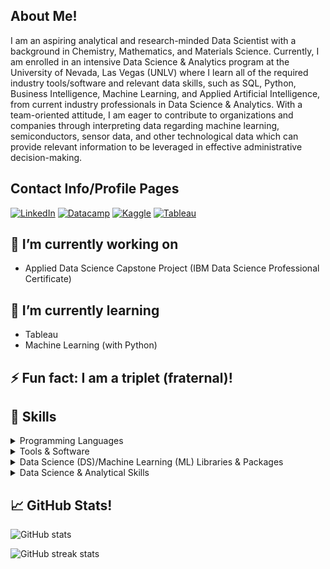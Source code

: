 
## About Me!
I am an aspiring analytical and research-minded Data Scientist with a background in Chemistry, Mathematics, and Materials Science. Currently, I am enrolled in an intensive Data Science & Analytics program at the University of Nevada, Las Vegas (UNLV) where I learn all of the required industry tools/software and relevant data skills, such as SQL, Python, Business Intelligence, Machine Learning, and Applied Artificial Intelligence, from current industry professionals in Data Science & Analytics. With a team-oriented attitude, I am eager to contribute to organizations and companies through interpreting data regarding machine learning, semiconductors, sensor data, and other technological data which can provide relevant information to be leveraged in effective administrative decision-making.

## Contact Info/Profile Pages
[![LinkedIn](https://img.shields.io/badge/LinkedIn-Profile-informational?style=social&logo=linkedin&logoColor=blue)](https://www.linkedin.com/in/collinbashore)
[![Datacamp](https://img.shields.io/badge/Datacamp-Profile-informational?style=flat&logo=datacamp&logoColor=03E860)](https://www.datacamp.com/profile/collinbashore)
[![Kaggle](https://img.shields.io/badge/Kaggle-Profile-informational?style=flat&logo=kaggle&logoColor=white)](https://www.kaggle.com/collinbashore)
[![Tableau](https://img.shields.io/badge/Tableau-Profile-informational?style=flat&logo=Tableau&logoColor=white)](https://public.tableau.com/app/profile/collin.bashore)

## 🔭 I’m currently working on
  - Applied Data Science Capstone Project (IBM Data Science Professional Certificate)

## 🌱 I’m currently learning
  - Tableau
  - Machine Learning (with Python)

## ⚡ Fun fact: I am a triplet (fraternal)!

## 💼  Skills

<details>
<summary>Programming Languages</summary>

![SQL](https://img.shields.io/badge/Code-SQL-informational?style=flat&color=008080)
![Python](https://img.shields.io/badge/Code-Python-informational?style=falt&logo=python&logoColor=ffdd54&color=008080)
</details>

<details>
<summary>Tools & Software</summary>

![Microsoft Excel](https://img.shields.io/badge/Tool-Microsoft_Excel-informational?style=flat&logo=microsoft-excel&logoColor=white&color=008080)
![Jupyter Notebook](https://img.shields.io/badge/Tool-Jupyter-informational?style=flat&logo=jupyter&logoColor=orange&color=008080)
![MySQL](https://img.shields.io/badge/Database-MySQL-informational?style=flat&logo=mysql&logoColor=white&color=008080)
![Tableau](https://img.shields.io/badge/BI-Tableau-informational?style=flat&logo=Tableau&logoColor=white&color=008080)
</details>

<details>
<summary>Data Science (DS)/Machine Learning (ML) Libraries & Packages</summary>

![Matplotlib](https://img.shields.io/badge/DS-Matplotlib-%23ffffff.svg?style=flat&logo=Matplotlib&logoColor=black&color=008080)
![NumPy](https://img.shields.io/badge/DS-numpy-%23013243.svg?style=flat&logo=numpy&logoColor=white&color=008080)
![Pandas](https://img.shields.io/badge/DS-pandas-%23150458.svg?style=flat&logo=pandas&logoColor=white&color=008080)
![Plotly](https://img.shields.io/badge/DS-Plotly-%233F4F75.svg?style=flat&logo=plotly&logoColor=white&color=008080)
![SciPy](https://img.shields.io/badge/DS-SciPy-%230C55A5.svg?style=flat&logo=scipy&logoColor=%white&color=008080)
![Seaborn](https://img.shields.io/badge/DS-Seaborn-%230C55A5.svg?style=flat&logo=seaborn&logoColor=%white&color=008080)
![scikit-learn](https://img.shields.io/badge/ML-scikit--learn-%23F7931E.svg?style=flat&logo=scikit-learn&logoColor=white&color=008080)
</details>

<details>
<summary>Data Science & Analytical Skills</summary>
<ul>
<li>Descriptive Statistics</li>
<li>Inferential Statistics</li>
<li>Exploratory Data Analysis</li>
<li>Data Wrangling/Cleaning</li>
<li>Data Storytelling</li>
<li>Business Intelligence</li>
</ul>
</details>

## &#x1f4c8; GitHub Stats!

![GitHub stats](https://github-readme-stats.vercel.app/api?username=collinbashore&show_icons=true&theme=gotham)  

![GitHub streak stats](https://github-readme-streak-stats.herokuapp.com/?user=collinbashore&theme=gotham)  
